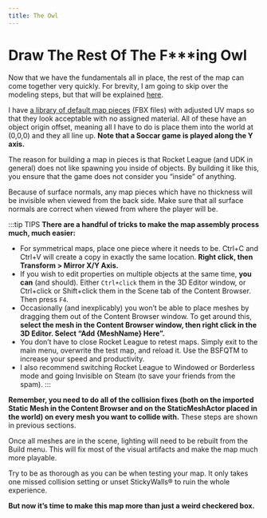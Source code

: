 ```yaml
---
title: The Owl
---
```

# Draw The Rest Of The F***ing Owl

<CaptionImageComponent src=/images/UDK/basics/image89.png caption="How to make a Rocket League map in 3 minutes!"/>

Now that we have the fundamentals all in place, the rest of the map can come together very quickly. For brevity, I am going to skip over the modeling steps, but that will be explained [here](../blender/01_blender.md).

<CaptionImageComponent src=/images/UDK/basics/image209.png caption="Boring old, lame old blue and white map pieces"/>

I have [a library of default map pieces](../../resources/downloads.md#default-map-pieces) (FBX files) with adjusted UV maps so that they look acceptable with no assigned material. All of these have an object origin offset, meaning all I have to do is place them into the world at (0,0,0) and they all line up. **Note that a Soccar game is played along the Y axis.**

The reason for building a map in pieces is that Rocket League (and UDK in general) does not like spawning you inside of objects. By building it like this, you ensure that the game does not consider you “inside” of anything.

<CaptionImageComponent src=/images/UDK/basics/image109.png caption="That was easy!"/>

Because of surface normals, any map pieces which have no thickness will be invisible when viewed from the back side. Make sure that all surface normals are correct when viewed from where the player will be.

:::tip TIPS
**There are a handful of tricks to make the map assembly process much, much easier:**

* For symmetrical maps, place one piece where it needs to be. Ctrl+C and Ctrl+V will create a copy in exactly the same location. **Right click, then Transform > Mirror X/Y Axis.**
* If you wish to edit properties on multiple objects at the same time, **you can** (and should). Either `Ctrl+click` them in the 3D Editor window, or Ctrl+click or Shift+click them in the Scene tab of the Content Browser. Then press `F4`.
* Occasionally (and inexplicably) you won’t be able to place meshes by dragging them out of the Content Browser window. To get around this, **select the mesh in the Content Browser window, then right click in the 3D Editor. Select “Add {MeshName} Here”.**
* You don’t have to close Rocket League to retest maps. Simply exit to the main menu, overwrite the test map, and reload it. Use the BSFQTM to increase your speed and productivity.
* I also recommend switching Rocket League to Windowed or Borderless mode and going Invisible on Steam (to save your friends from the spam).
:::

**Remember, you need to do all of the collision fixes (both on the imported Static Mesh in the Content Browser and on the StaticMeshActor placed in the world) on every mesh you want to collide with.** These steps are shown in previous sections.

Once all meshes are in the scene, lighting will need to be rebuilt from the Build menu. This will fix most of the visual artifacts and make the map much more playable.

<CaptionImageComponent src=/images/UDK/basics/image174.jpg caption="notbad_4_final_final2.jpg"/>

Try to be as thorough as you can be when testing your map. It only takes one missed collision setting or unset StickyWalls® to ruin the whole experience.

**But now it’s time to make this map more than just a weird checkered box.**
